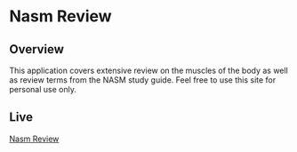 # Nasm Review
 ## Overview
 This application covers extensive review on the muscles of the body as well as review terms from the NASM study guide. Feel free to use this site for personal use only.

  ## Live 
  [Nasm Review](https://muscles-b6116.firebaseapp.com)

